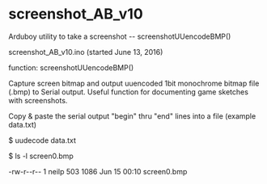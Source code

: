 # screenshot_AB_v10
Arduboy utility to take a screenshot -- screenshotUUencodeBMP()
  
screenshot_AB_v10.ino (started June 13, 2016)

function: screenshotUUencodeBMP()

Capture screen bitmap and output uuencoded 1bit monochrome bitmap file (.bmp) to Serial output.
Useful function for documenting game sketches with screenshots.

Copy & paste the serial output "begin" thru "end" lines into a file (example data.txt)

$ uudecode data.txt

$ ls -l screen0.bmp

-rw-r--r--  1 neilp  503  1086 Jun 15 00:10 screen0.bmp

